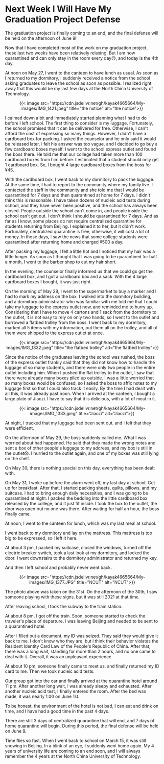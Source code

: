# Next Week I Will Have My Graduation Project Defense

The graduation project is finally coming to an end, and the final defense will be held on the afternoon of June 9!
<!--more-->

Now that I have completed most of the work on my graduation project, these last two weeks have been relatively relaxing. But I am now quarantined and can only stay in the room every day🙃, and today is the 4th day.

At noon on May 27, I went to the canteen to have lunch as usual. As soon as I returned to my dormitory, I suddenly received a notice from the school asking graduates to leave the school as soon as possible. I realized right away that this would be my last few days at the North China University of Technology.

<div align="center">
{{< image src="https://cdn.jsdelivr.net/gh/kayak4665664/My-images/IMG_1421.jpeg" title="the notice" alt="the notice">}}
</div>

I calmed down a bit and immediately started planning what I had to do before I left school. The first thing to consider is my luggage. Fortunately, the school promised that it can be delivered for free. Otherwise, I can't afford the cost of expressing so many things. However, I didn't have a cardboard box for packing. I asked the counselor and he only said it would be released later. I felt his answer was too vague, and I decided to go buy a few cardboard boxes myself. I went to the school express outlet and found the boss there. He told me that our college had taken more than 100 cardboard boxes from him before. I estimated that a student should only get 1 cardboard box. So, I bought 4 large cardboard boxes from the boss for ¥45.

With the cardboard box, I went back to my dormitory to pack the luggage. At the same time, I had to report to the community where my family live. I contacted the staff in the community and she told me that I would be quarantined for 7 days and then quarantined at home for 7 days. I didn't think this is reasonable. I have taken dozens of nucleic acid tests during school, and they have never been positive, and the school has always been closed. People outside the school can't come in, and people inside the school can't get out. I don't think I should be quarantined for 7 days. And as far as I know, some places do not require centralized quarantine for students returning from Beijing. I explained it to her, but it didn't work. Fortunately, centralized quarantine is free, otherwise, it will cost a lot of money. In those days, I saw the news that some college students were quarantined after returning home and charged ¥500 a day.

After packing my luggage, I felt a little hot and I noticed that my hair was a little longer. As soon as I thought that I was going to be quarantined for half a month, I went to the barber shop to cut my hair short.

In the evening, the counselor finally informed us that we could go get the cardboard box, and I got a cardboard box and a sack. With the 4 large cardboard boxes I bought, it was just right.

On the morning of May 28, I went to the supermarket to buy a marker and I had to mark my address on the box. I walked into the dormitory building, and a dormitory administrator who was familiar with me told me that I could take my luggage to the express outlet now, and reminded me to hurry up. Considering that I have to move 4 cartons and 1 sack from the dormitory to the outlet, it is not easy to rely on only two hands, so I went to the outlet and borrowed a flatbed trolley from the boss. I went back to my dormitory, marked all 5 items with my information, put them all on the trolley, and all of them were shipped to the express outlet at once.

<div align="center">
{{< image src="https://cdn.jsdelivr.net/gh/kayak4665664/My-images/IMG_1332.jpeg" title="the flatbed trolley" alt="the flatbed trolley">}}
</div>

Since the notice of the graduates leaving the school was rushed, the boss of the express outlet frankly said that they did not know how to handle the luggage of so many students, and there were only two people in the entire outlet including him. When I pushed the flat trolley to the outlet, I saw that there were already many boxes piled up outside. I was a little worried that so many boxes would be confused, so I asked the boss to affix notes to my luggage first so that I could also track it easily. By the time I had dealt with all this, it was already past noon. When I arrived at the canteen, I bought a large plate of Jiaozi. I have to say that it is delicious, with a lot of meat in it.

<div align="center">
{{< image src="https://cdn.jsdelivr.net/gh/kayak4665664/My-images/IMG_1333.jpeg" title="Jiaozi" alt="Jiaozi">}}
</div>

At night, I tracked that my luggage had been sent out, and I felt that they were efficient.

On the afternoon of May 29, the boss suddenly called me. What I was worried about had happened. He said that they made the wrong notes and sent a box of other people's luggage to my address, and my box is still in the outlet😱. I hurried to the outlet again, and one of my boxes was still lying on the shelf.

On May 30, there is nothing special on this day, everything has been dealt with.

On May 31, I woke up before the alarm went off, my last day at school. Get up for breakfast. After that, I started packing sheets, quilts, pillows, and my suitcase. I had to bring enough daily necessities, and I was going to be quarantined at night. I packed the bedding into the little cardboard box released by the college, and it just fit inside. I took the box to the outlet, the door was open but no one was there. After waiting for half an hour, the boss finally came.

At noon, I went to the canteen for lunch, which was my last meal at school.

I went back to my dormitory and lay on the mattress. This mattress is too big to be expressed, so I left it here.

At about 3 pm, I packed my suitcase, closed the windows, turned off the electric breaker switch, took a last look at my dormitory, and locked the door. I went downstairs to the dormitory administrator and returned my key.

And then I left school and probably never went back.

<div align="center">
{{< image src="https://cdn.jsdelivr.net/gh/kayak4665664/My-images/IMG_1377.JPG" title="NCUT" alt="NCUT">}}
</div>

The photo above was taken on the 31st. On the afternoon of the 30th, I saw someone playing with these signs, but it was still 2021 at that time.

After leaving school, I took the subway to the train station.

At about 8 pm, I got off the train. Soon, someone started to check the traveler's place of departure. I was leaving Beijing and needed to be sent to a quarantined hotel.

After I filled out a document, my ID was seized. They said they would give it back to me. I don't know who they are, but I think their behavior violates the Resident Identity Card Law of the People's Republic of China. After that, there was a long wait, standing for more than 2 hours, and no one came to deal with it. Overall, it was an unpleasant experience.

At about 10 pm, someone finally came to meet us, and finally returned my ID card to me. Then we took nucleic acid tests.

Our group got into the car and finally arrived at the quarantine hotel around 11 pm. After another long wait, I was already sleepy and exhausted. After another nucleic acid test, I finally entered the room. After the bed was made, it was nearly 1:00 on June 1st.

To be honest, the environment of the hotel is not bad, I can eat and drink on time, and I have had a good time in the past 4 days.

There are still 3 days of centralized quarantine that will end, and 7 days of home quarantine will begin. During this period, the final defense will be held on June 9.

Time flies so fast. When I went back to school on March 15, it was still snowing in Beijing. In a blink of an eye, I suddenly went home again. My 4 years of university life are coming to an end soon, and I will always remember the 4 years at the North China University of Technology.
